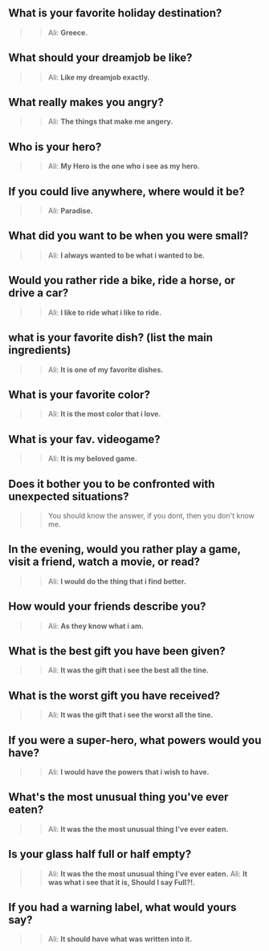 ## What is your favorite holiday destination?
>> Ali:  __Greece.__

## What should your dreamjob be like?
>> Ali:  __Like my dreamjob exactly.__

## What really makes you angry?
>> Ali:  __The things that make me angery.__

## Who is your hero?
>> Ali:  __My Hero is the one who i see as my hero.__

## If you could live anywhere, where would it be?
>> Ali:  __Paradise.__

## What did you want to be when you were small?
>> Ali:  __I always wanted to be what i wanted to be.__

## Would you rather ride a bike, ride a horse, or drive a car?
>> Ali:  __I like to ride what i like to ride.__

## what is your favorite dish? (list the main ingredients)
>> Ali:  __It is one of my favorite dishes.__

## What is your favorite color?
>> Ali:  __It is the most color that i love.__
## What is your fav. videogame?
>> Ali:  __It is my beloved game.__

## Does it bother you to be confronted with unexpected situations?
>> You should know the answer, if you dont, then you don't know me.

## In the evening, would you rather play a game, visit a friend, watch a movie, or read?
>> Ali:  __I would do the thing that i find better.__

## How would your friends describe you?
>> Ali:  __As they know what i am.__

## What is the best gift you have been given?
>> Ali:  __It was the gift that i see the best all the tine.__

## What is the worst gift you have received?
>> Ali:  __It was the gift that i see the worst all the tine.__

## If you were a super-hero, what powers would you have?
>> Ali:  __I would have the powers that i wish to have.__

## What's the most unusual thing you've ever eaten?
>> Ali:  __It was the the most unusual thing I've ever eaten.__

## Is your glass half full or half empty?
>> Ali:  __It was the the most unusual thing I've ever eaten.__
>> Ali:  __It was what i see that it is, Should I say Full?!.__
## If you had a warning label, what would yours say?
>> Ali:  __It should have what was written into it.__
